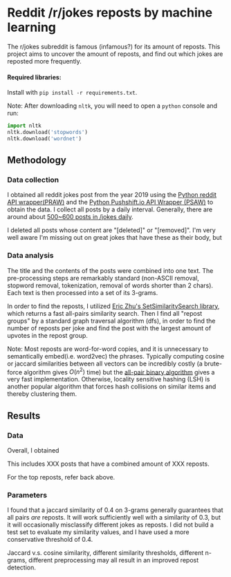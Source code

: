 # Reddit /r/jokes reposts by machine learning

The r/jokes subreddit is famous (infamous?) for its amount of reposts. 
This project aims to uncover the amount of reposts, and find out which jokes are reposted more frequently.

#### Required libraries:

Install with `pip install -r requirements.txt`. 

Note: After downloading `nltk`, you will need to open a `python` console and run:
```python
import nltk
nltk.download('stopwords')
nltk.download('wordnet')
```

## Methodology
### Data collection

I obtained all reddit jokes post from the year 2019 using the [Python reddit API wrapper(PRAW)](https://praw.readthedocs.io/en/latest/) and the [Python Pushshift.io API Wrapper (PSAW)](https://github.com/dmarx/psaw) to obtain the data. I collect all posts by a daily interval. Generally, there are around about [500~600 posts in /jokes daily](http://api.pushshift.io/reddit/submission/search/?subreddit=jokes&aggs=created_utc&frequency=day&after=30d&size=0). 

I deleted all posts whose content are "[deleted]" or "[removed]". I'm very well aware I'm missing out on great jokes that have these as their body, but 

### Data analysis

The title and the contents of the posts were combined into one text. The pre-processing steps are remarkably standard (non-ASCII removal, stopword removal, tokenization, removal of words shorter than 2 chars). Each text is then processed into a set of its 3-grams. 

In order to find the reposts, I utilized [Eric Zhu's SetSimilaritySearch library](https://github.com/ekzhu/SetSimilaritySearch), which returns a fast all-pairs similarity search. Then I find all "repost groups" by a standard graph traversal algorithm (dfs), in order to find the number of reposts per joke and find the post with the largest amount of upvotes in the repost group.

Note: Most reposts are word-for-word copies, and it is unnecessary to semantically embed(i.e. word2vec) the phrases. Typically computing cosine or jaccard similarities between all vectors can be incredibly costly (a brute-force algorithm gives $O(n^2)$ time) but the [all-pair binary algorithm](https://static.googleusercontent.com/media/research.google.com/en//pubs/archive/32781.pdf) gives a very fast implementation. Otherwise, locality sensitive hashing (LSH) is another popular algorithm that forces hash collisions on similar items and thereby clustering them.

## Results

### Data

Overall, I obtained 

This includes XXX posts that have a combined amount of XXX reposts. 

For the top reposts, refer back above. 

### Parameters

I found that a jaccard similarity of 0.4 on 3-grams generally guarantees that all pairs _are_ reposts. It will work sufficiently well with a similarity of 0.3, but it will occasionally misclassify different jokes as reposts. I did not build a test set to evaluate my similarity values, and I have used a more conservative threshold of 0.4.

Jaccard v.s. cosine similarity, different similarity thresholds, different n-grams, different preprocessing may all result in an improved repost detection. 